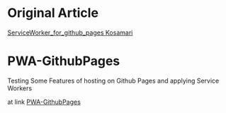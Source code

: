 # Original Article
[ServiceWorker_for_github_pages Kosamari](https://gist.github.com/kosamari/7c5d1e8449b2fbc97d372675f16b566e)

# PWA-GithubPages
Testing Some Features of hosting  on Github Pages and applying Service Workers 



at link
[PWA-GithubPages](https://lucaspdroz.github.io/PWA-GithubPages/)
